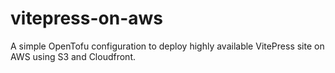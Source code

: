 # vitepress-on-aws
A simple OpenTofu configuration to deploy highly available VitePress site on AWS using S3 and Cloudfront.
